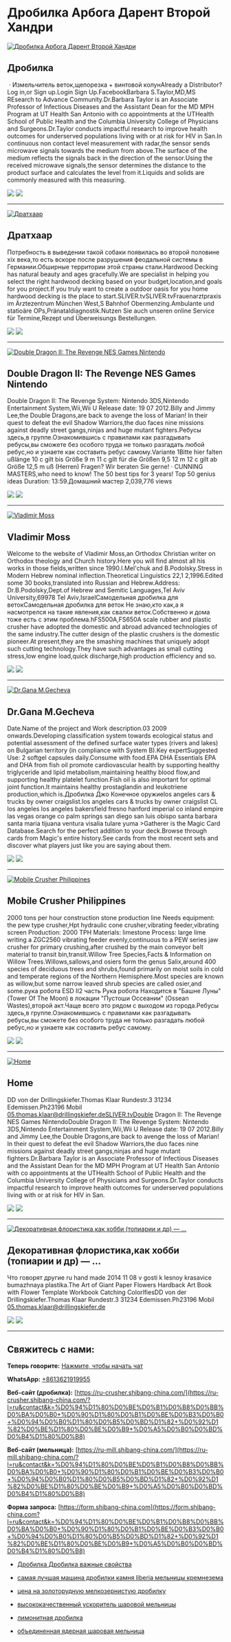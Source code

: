 # Дробилка Арбога Дарент Второй Хандри

<a href="https://swt.shibang-china.com/?l=ru&img&k=%D0%94%D1%80%D0%BE%D0%B1%D0%B8%D0%BB%D0%BA%D0%B0+%D0%90%D1%80%D0%B1%D0%BE%D0%B3%D0%B0+%D0%94%D0%B0%D1%80%D0%B5%D0%BD%D1%82+%D0%92%D1%82%D0%BE%D1%80%D0%BE%D0%B9+%D0%A5%D0%B0%D0%BD%D0%B4%D1%80%D0%B8" target="_blank">![Дробилка Арбога Дарент Второй Хандри](http://static.shibang-china.com/all-800x300/1230.jpg)</a>

## Дробилка
&nbsp;&#0183;&#32;Измельчитель веток,щепорезка + винтовой колунAlready a Distributor? Log in,or Sign up.Login Sign Up.FacebookBarbara S.Taylor,MD,MS REsearch to Advance Community.Dr.Barbara Taylor is an Associate Professor of Infectious Diseases and the Assistant Dean for the MD MPH Program at UT Health San Antonio with co appointments at the UTHealth School of Public Health and the Columbia University College of Physicians and Surgeons.Dr.Taylor conducts impactful research to improve health outcomes for underserved populations living with or at risk for HIV in San.In continuous non contact level measurement with radar,the sensor sends microwave signals towards the medium from above.The surface of the medium reflects the signals back in the direction of the sensor.Using the received microwave signals,the sensor determines the distance to the product surface and calculates the level from it.Liquids and solids are commonly measured with this measuring.


<a href="https://whatsapp.shibangsoft.com/WhatsApp.php" target="_blank" title="WhatsApp">![](http://static.shibang-china.com/icon/whatsapp.png)</a> <a href="https://swt.shibang-china.com/?l=ru&icon&k=%D0%94%D1%80%D0%BE%D0%B1%D0%B8%D0%BB%D0%BA%D0%B0+%D0%90%D1%80%D0%B1%D0%BE%D0%B3%D0%B0+%D0%94%D0%B0%D1%80%D0%B5%D0%BD%D1%82+%D0%92%D1%82%D0%BE%D1%80%D0%BE%D0%B9+%D0%A5%D0%B0%D0%BD%D0%B4%D1%80%D0%B8" target="_blank">![](http://static.shibang-china.com/icon/chat-ru.png)</a>

---

<a href="https://swt.shibang-china.com/?l=ru&img&k=%D0%94%D1%80%D0%BE%D0%B1%D0%B8%D0%BB%D0%BA%D0%B0+%D0%90%D1%80%D0%B1%D0%BE%D0%B3%D0%B0+%D0%94%D0%B0%D1%80%D0%B5%D0%BD%D1%82+%D0%92%D1%82%D0%BE%D1%80%D0%BE%D0%B9+%D0%A5%D0%B0%D0%BD%D0%B4%D1%80%D0%B8" target="_blank">![Дратхаар](http://static.shibang-china.com/all-800x300/1025.jpg)</a>

## Дратхаар
Потребность в выведении такой собаки появилась во второй половине xix века,то есть вскоре после разрушения феодальной системы в Германии.Обширные территории этой страны стали.Hardwood Decking has natural beauty and ages gracefully.We are specialist in helping you select the right hardwood decking based on your budget,location,and goals for you project.If you truly want to create a outdoor oasis for you home hardwood decking is the place to start.SLIVER.tvSLIVER.tvFrauenarztpraxis im &#196;rztezentrum M&#252;nchen West,S Bahnhof Obermenzing.Ambulante und statio&#228;re OPs,Pr&#228;nataldiagnostik.Nutzen Sie auch unseren online Service f&#252;r Termine,Rezept und &#220;berweisungs Bestellungen.


<a href="https://whatsapp.shibangsoft.com/WhatsApp.php" target="_blank" title="WhatsApp">![](http://static.shibang-china.com/icon/whatsapp.png)</a> <a href="https://swt.shibang-china.com/?l=ru&icon&k=%D0%94%D1%80%D0%BE%D0%B1%D0%B8%D0%BB%D0%BA%D0%B0+%D0%90%D1%80%D0%B1%D0%BE%D0%B3%D0%B0+%D0%94%D0%B0%D1%80%D0%B5%D0%BD%D1%82+%D0%92%D1%82%D0%BE%D1%80%D0%BE%D0%B9+%D0%A5%D0%B0%D0%BD%D0%B4%D1%80%D0%B8" target="_blank">![](http://static.shibang-china.com/icon/chat-ru.png)</a>

---

<a href="https://swt.shibang-china.com/?l=ru&img&k=%D0%94%D1%80%D0%BE%D0%B1%D0%B8%D0%BB%D0%BA%D0%B0+%D0%90%D1%80%D0%B1%D0%BE%D0%B3%D0%B0+%D0%94%D0%B0%D1%80%D0%B5%D0%BD%D1%82+%D0%92%D1%82%D0%BE%D1%80%D0%BE%D0%B9+%D0%A5%D0%B0%D0%BD%D0%B4%D1%80%D0%B8" target="_blank">![Double Dragon II: The Revenge NES Games Nintendo](http://static.shibang-china.com/all-800x300/851.jpg)</a>

## Double Dragon II: The Revenge NES Games Nintendo
Double Dragon II: The Revenge System: Nintendo 3DS,Nintendo Entertainment System,Wii,Wii U Release date: 19 07 2012.Billy and Jimmy Lee,the Double Dragons,are back to avenge the loss of Marian! In their quest to defeat the evil Shadow Warriors,the duo faces nine missions against deadly street gangs,ninjas and huge mutant fighters.Ребусы здесь,в группе.Ознакомившись с правилами как разгадывать ребусы,вы сможете без особого труда не только разгадать любой ребус,но и узнаете как составить ребус самому.Variante 1Bitte hier falten u&#223;l&#228;nge 10 c gilt bis Gr&#246;&#223;e 9 m 11 c gilt f&#252;r die Gr&#246;&#223;en 9,5 12 m 12 c gilt ab Gr&#246;&#223;e 12,5 m u&#223; (Herren) Fragen? Wir beraten Sie gerne!&nbsp;&#0183;&#32;CUNNING MASTERS,who need to know! The 50 best tips for 3 years! Top 50 genius ideas Duration: 13:59.Домашний мастер 2,039,776 views


<a href="https://whatsapp.shibangsoft.com/WhatsApp.php" target="_blank" title="WhatsApp">![](http://static.shibang-china.com/icon/whatsapp.png)</a> <a href="https://swt.shibang-china.com/?l=ru&icon&k=%D0%94%D1%80%D0%BE%D0%B1%D0%B8%D0%BB%D0%BA%D0%B0+%D0%90%D1%80%D0%B1%D0%BE%D0%B3%D0%B0+%D0%94%D0%B0%D1%80%D0%B5%D0%BD%D1%82+%D0%92%D1%82%D0%BE%D1%80%D0%BE%D0%B9+%D0%A5%D0%B0%D0%BD%D0%B4%D1%80%D0%B8" target="_blank">![](http://static.shibang-china.com/icon/chat-ru.png)</a>

---

<a href="https://swt.shibang-china.com/?l=ru&img&k=%D0%94%D1%80%D0%BE%D0%B1%D0%B8%D0%BB%D0%BA%D0%B0+%D0%90%D1%80%D0%B1%D0%BE%D0%B3%D0%B0+%D0%94%D0%B0%D1%80%D0%B5%D0%BD%D1%82+%D0%92%D1%82%D0%BE%D1%80%D0%BE%D0%B9+%D0%A5%D0%B0%D0%BD%D0%B4%D1%80%D0%B8" target="_blank">![Vladimir Moss](http://static.shibang-china.com/all-800x300/401.jpg)</a>

## Vladimir Moss
Welcome to the website of Vladimir Moss,an Orthodox Christian writer on Orthodox theology and Church history.Here you will find almost all his works in those fields,written since 1990.I.Mel'chuk and B.Podolsky.Stress in Modern Hebrew nominal inflection.Theoretical Linguistics 22,1 2,1996.Edited some 30 books,translated into Russian and Hebrew.Address: Dr.B.Podolsky,Dept.of Hebrew and Semitic Languages,Tel Aviv University,69978 Tel Aviv,IsraelСамодельная дробилка для ветокСамодельная дробилка для веток Не знаю,кто как,а я насмотрелся на такие явления,как свалки веток.Собственно и дома тоже есть с этим проблема.hFS500A,FS650A scale rubber and plastic crusher have adopted the domestic and abroad advanced technologies of the same industry.The cutter design of the plastic crushers is the domestic pioneer.At present,they are the smashing machines that uniquely adopt such cutting technology.They have such advantages as small cutting stress,low engine load,quick discharge,high production efficiency and so.


<a href="https://whatsapp.shibangsoft.com/WhatsApp.php" target="_blank" title="WhatsApp">![](http://static.shibang-china.com/icon/whatsapp.png)</a> <a href="https://swt.shibang-china.com/?l=ru&icon&k=%D0%94%D1%80%D0%BE%D0%B1%D0%B8%D0%BB%D0%BA%D0%B0+%D0%90%D1%80%D0%B1%D0%BE%D0%B3%D0%B0+%D0%94%D0%B0%D1%80%D0%B5%D0%BD%D1%82+%D0%92%D1%82%D0%BE%D1%80%D0%BE%D0%B9+%D0%A5%D0%B0%D0%BD%D0%B4%D1%80%D0%B8" target="_blank">![](http://static.shibang-china.com/icon/chat-ru.png)</a>

---

<a href="https://swt.shibang-china.com/?l=ru&img&k=%D0%94%D1%80%D0%BE%D0%B1%D0%B8%D0%BB%D0%BA%D0%B0+%D0%90%D1%80%D0%B1%D0%BE%D0%B3%D0%B0+%D0%94%D0%B0%D1%80%D0%B5%D0%BD%D1%82+%D0%92%D1%82%D0%BE%D1%80%D0%BE%D0%B9+%D0%A5%D0%B0%D0%BD%D0%B4%D1%80%D0%B8" target="_blank">![Dr.Gana M.Gecheva](http://static.shibang-china.com/all-800x300/603.jpg)</a>

## Dr.Gana M.Gecheva
Date.Name of the project and Work description.03 2009 onwards.Developing classification system towards ecological status and potential assessment of the defined surface water types (rivers and lakes) on Bulgarian territory (in compliance with System B).Key expertSuggested Use: 2 softgel capsules daily.Consume with food.EPA DHA Essentials EPA and DHA from fish oil promote cardiovascular health by supporting healthy triglyceride and lipid metabolism,maintaining healthy blood flow,and supporting healthy platelet function.Fish oil is also important for optimal joint function.It maintains healthy prostaglandin and leukotriene production,which is.Дробилка Джо Конечное оружиеlos angeles cars &amp; trucks by owner craigslist.los angeles cars &amp; trucks by owner craigslist CL los angeles los angeles bakersfield fresno hanford imperial co inland empire las vegas orange co palm springs san diego san luis obispo santa barbara santa maria tijuana ventura visalia tulare yuma &gt;Gatherer is the Magic Card Database.Search for the perfect addition to your deck.Browse through cards from Magic's entire history.See cards from the most recent sets and discover what players just like you are saying about them.


<a href="https://whatsapp.shibangsoft.com/WhatsApp.php" target="_blank" title="WhatsApp">![](http://static.shibang-china.com/icon/whatsapp.png)</a> <a href="https://swt.shibang-china.com/?l=ru&icon&k=%D0%94%D1%80%D0%BE%D0%B1%D0%B8%D0%BB%D0%BA%D0%B0+%D0%90%D1%80%D0%B1%D0%BE%D0%B3%D0%B0+%D0%94%D0%B0%D1%80%D0%B5%D0%BD%D1%82+%D0%92%D1%82%D0%BE%D1%80%D0%BE%D0%B9+%D0%A5%D0%B0%D0%BD%D0%B4%D1%80%D0%B8" target="_blank">![](http://static.shibang-china.com/icon/chat-ru.png)</a>

---

<a href="https://swt.shibang-china.com/?l=ru&img&k=%D0%94%D1%80%D0%BE%D0%B1%D0%B8%D0%BB%D0%BA%D0%B0+%D0%90%D1%80%D0%B1%D0%BE%D0%B3%D0%B0+%D0%94%D0%B0%D1%80%D0%B5%D0%BD%D1%82+%D0%92%D1%82%D0%BE%D1%80%D0%BE%D0%B9+%D0%A5%D0%B0%D0%BD%D0%B4%D1%80%D0%B8" target="_blank">![Mobile Crusher Philippines](http://static.shibang-china.com/all-800x300/743.jpg)</a>

## Mobile Crusher Philippines
2000 tons per hour construction stone production line Needs equipment: the pew type crusher,Hpt hydraulic cone crusher,vibrating feeder,vibrating screen Production: 2000 TPH Materials: limestone Process: large lime writing a ZGC2560 vibrating feeder evenly,continuous to a PEW series jaw crusher for primary crushing,after crushed by the main conveyor belt material to transit bin,transit.Willow Tree Species,Facts &amp; Information on Willow Trees.Willows,sallows,and osiers form the genus Salix,around 400 species of deciduous trees and shrubs,found primarily on moist soils in cold and temperate regions of the Northern Hemisphere.Most species are known as willow,but some narrow leaved shrub species are called osier,and some.рука робота ESD II2 часть Рука робота Находится в &quot;Башне Луны&quot; (Tower Of The Moon) в локации &quot;Пустоши Оссеании&quot; (Ossean Wastes),второй акт.Чаще всего это рядом с выходом из города.Ребусы здесь,в группе.Ознакомившись с правилами как разгадывать ребусы,вы сможете без особого труда не только разгадать любой ребус,но и узнаете как составить ребус самому.


<a href="https://whatsapp.shibangsoft.com/WhatsApp.php" target="_blank" title="WhatsApp">![](http://static.shibang-china.com/icon/whatsapp.png)</a> <a href="https://swt.shibang-china.com/?l=ru&icon&k=%D0%94%D1%80%D0%BE%D0%B1%D0%B8%D0%BB%D0%BA%D0%B0+%D0%90%D1%80%D0%B1%D0%BE%D0%B3%D0%B0+%D0%94%D0%B0%D1%80%D0%B5%D0%BD%D1%82+%D0%92%D1%82%D0%BE%D1%80%D0%BE%D0%B9+%D0%A5%D0%B0%D0%BD%D0%B4%D1%80%D0%B8" target="_blank">![](http://static.shibang-china.com/icon/chat-ru.png)</a>

---

<a href="https://swt.shibang-china.com/?l=ru&img&k=%D0%94%D1%80%D0%BE%D0%B1%D0%B8%D0%BB%D0%BA%D0%B0+%D0%90%D1%80%D0%B1%D0%BE%D0%B3%D0%B0+%D0%94%D0%B0%D1%80%D0%B5%D0%BD%D1%82+%D0%92%D1%82%D0%BE%D1%80%D0%BE%D0%B9+%D0%A5%D0%B0%D0%BD%D0%B4%D1%80%D0%B8" target="_blank">![Home](http://static.shibang-china.com/all-800x300/1506.jpg)</a>

## Home
DD von der Drillingskiefer.Thomas Klaar Rundestr.3 31234 Edemissen.Ph23196 Mobil 05.thomas.klaar@drillingskiefer.deSLIVER.tvDouble Dragon II: The Revenge NES Games NintendoDouble Dragon II: The Revenge System: Nintendo 3DS,Nintendo Entertainment System,Wii,Wii U Release date: 19 07 2012.Billy and Jimmy Lee,the Double Dragons,are back to avenge the loss of Marian! In their quest to defeat the evil Shadow Warriors,the duo faces nine missions against deadly street gangs,ninjas and huge mutant fighters.Dr.Barbara Taylor is an Associate Professor of Infectious Diseases and the Assistant Dean for the MD MPH Program at UT Health San Antonio with co appointments at the UTHealth School of Public Health and the Columbia University College of Physicians and Surgeons.Dr.Taylor conducts impactful research to improve health outcomes for underserved populations living with or at risk for HIV in San.


<a href="https://whatsapp.shibangsoft.com/WhatsApp.php" target="_blank" title="WhatsApp">![](http://static.shibang-china.com/icon/whatsapp.png)</a> <a href="https://swt.shibang-china.com/?l=ru&icon&k=%D0%94%D1%80%D0%BE%D0%B1%D0%B8%D0%BB%D0%BA%D0%B0+%D0%90%D1%80%D0%B1%D0%BE%D0%B3%D0%B0+%D0%94%D0%B0%D1%80%D0%B5%D0%BD%D1%82+%D0%92%D1%82%D0%BE%D1%80%D0%BE%D0%B9+%D0%A5%D0%B0%D0%BD%D0%B4%D1%80%D0%B8" target="_blank">![](http://static.shibang-china.com/icon/chat-ru.png)</a>

---

<a href="https://swt.shibang-china.com/?l=ru&img&k=%D0%94%D1%80%D0%BE%D0%B1%D0%B8%D0%BB%D0%BA%D0%B0+%D0%90%D1%80%D0%B1%D0%BE%D0%B3%D0%B0+%D0%94%D0%B0%D1%80%D0%B5%D0%BD%D1%82+%D0%92%D1%82%D0%BE%D1%80%D0%BE%D0%B9+%D0%A5%D0%B0%D0%BD%D0%B4%D1%80%D0%B8" target="_blank">![Декоративная флористика,как хобби (топиарии и др) — …](http://static.shibang-china.com/all-800x300/208.jpg)</a>

## Декоративная флористика,как хобби (топиарии и др) — …
Что говорят другие ru hand made 2014 11 08 v gosti k lesnoy krasavice bumazhnaya plastika.The Art of Giant Paper Flowers Hardback Art Book with Flower Template Workbook Catching ColorlfiesDD von der Drillingskiefer.Thomas Klaar Rundestr.3 31234 Edemissen.Ph23196 Mobil 05.thomas.klaar@drillingskiefer.de

<a href="https://whatsapp.shibangsoft.com/WhatsApp.php" target="_blank" title="WhatsApp">![](http://static.shibang-china.com/icon/whatsapp.png)</a> <a href="https://swt.shibang-china.com/?l=ru&icon&k=%D0%94%D1%80%D0%BE%D0%B1%D0%B8%D0%BB%D0%BA%D0%B0+%D0%90%D1%80%D0%B1%D0%BE%D0%B3%D0%B0+%D0%94%D0%B0%D1%80%D0%B5%D0%BD%D1%82+%D0%92%D1%82%D0%BE%D1%80%D0%BE%D0%B9+%D0%A5%D0%B0%D0%BD%D0%B4%D1%80%D0%B8" target="_blank">![](http://static.shibang-china.com/icon/chat-ru.png)</a>

---
## Свяжитесь с нами:

**Теперь говорите:** [Нажмите, чтобы начать чат](https://swt.shibang-china.com?l=ru&contact&k=%D0%94%D1%80%D0%BE%D0%B1%D0%B8%D0%BB%D0%BA%D0%B0+%D0%90%D1%80%D0%B1%D0%BE%D0%B3%D0%B0+%D0%94%D0%B0%D1%80%D0%B5%D0%BD%D1%82+%D0%92%D1%82%D0%BE%D1%80%D0%BE%D0%B9+%D0%A5%D0%B0%D0%BD%D0%B4%D1%80%D0%B8)

**WhatsApp:**  [+8613621919955](https://whatsapp.shibangsoft.com/WhatsApp.php)

**Веб-сайт (дробилка):** [https://ru-crusher.shibang-china.com/](https://ru-crusher.shibang-china.com/?l=ru&contact&k=%D0%94%D1%80%D0%BE%D0%B1%D0%B8%D0%BB%D0%BA%D0%B0+%D0%90%D1%80%D0%B1%D0%BE%D0%B3%D0%B0+%D0%94%D0%B0%D1%80%D0%B5%D0%BD%D1%82+%D0%92%D1%82%D0%BE%D1%80%D0%BE%D0%B9+%D0%A5%D0%B0%D0%BD%D0%B4%D1%80%D0%B8)

**Веб-сайт (мельница):** [https://ru-mill.shibang-china.com/](https://ru-mill.shibang-china.com/?l=ru&contact&k=%D0%94%D1%80%D0%BE%D0%B1%D0%B8%D0%BB%D0%BA%D0%B0+%D0%90%D1%80%D0%B1%D0%BE%D0%B3%D0%B0+%D0%94%D0%B0%D1%80%D0%B5%D0%BD%D1%82+%D0%92%D1%82%D0%BE%D1%80%D0%BE%D0%B9+%D0%A5%D0%B0%D0%BD%D0%B4%D1%80%D0%B8)

**Форма запроса:** [https://form.shibang-china.com](https://form.shibang-china.com?l=ru&contact&k=%D0%94%D1%80%D0%BE%D0%B1%D0%B8%D0%BB%D0%BA%D0%B0+%D0%90%D1%80%D0%B1%D0%BE%D0%B3%D0%B0+%D0%94%D0%B0%D1%80%D0%B5%D0%BD%D1%82+%D0%92%D1%82%D0%BE%D1%80%D0%BE%D0%B9+%D0%A5%D0%B0%D0%BD%D0%B4%D1%80%D0%B8)

* [Дробилка Дробилка важные свойства](../121/%D0%94%D1%80%D0%BE%D0%B1%D0%B8%D0%BB%D0%BA%D0%B0%20%D0%94%D1%80%D0%BE%D0%B1%D0%B8%D0%BB%D0%BA%D0%B0%20%D0%B2%D0%B0%D0%B6%D0%BD%D1%8B%D0%B5%20%D1%81%D0%B2%D0%BE%D0%B9%D1%81%D1%82%D0%B2%D0%B0.md)

* [самая лучшая машина дробилки камня liberia мельницы кремнезема](../121/%D1%81%D0%B0%D0%BC%D0%B0%D1%8F%20%D0%BB%D1%83%D1%87%D1%88%D0%B0%D1%8F%20%D0%BC%D0%B0%D1%88%D0%B8%D0%BD%D0%B0%20%D0%B4%D1%80%D0%BE%D0%B1%D0%B8%D0%BB%D0%BA%D0%B8%20%D0%BA%D0%B0%D0%BC%D0%BD%D1%8F%20liberia%20%D0%BC%D0%B5%D0%BB%D1%8C%D0%BD%D0%B8%D1%86%D1%8B%20%D0%BA%D1%80%D0%B5%D0%BC%D0%BD%D0%B5%D0%B7%D0%B5%D0%BC%D0%B0.md)

* [цена на золоторудную мелкозернистую дробилку](../121/%D1%86%D0%B5%D0%BD%D0%B0%20%D0%BD%D0%B0%20%D0%B7%D0%BE%D0%BB%D0%BE%D1%82%D0%BE%D1%80%D1%83%D0%B4%D0%BD%D1%83%D1%8E%20%D0%BC%D0%B5%D0%BB%D0%BA%D0%BE%D0%B7%D0%B5%D1%80%D0%BD%D0%B8%D1%81%D1%82%D1%83%D1%8E%20%D0%B4%D1%80%D0%BE%D0%B1%D0%B8%D0%BB%D0%BA%D1%83.md)

* [высококачественный ускоритель шаровой мельницы](../124/%D0%B2%D1%8B%D1%81%D0%BE%D0%BA%D0%BE%D0%BA%D0%B0%D1%87%D0%B5%D1%81%D1%82%D0%B2%D0%B5%D0%BD%D0%BD%D1%8B%D0%B9%20%D1%83%D1%81%D0%BA%D0%BE%D1%80%D0%B8%D1%82%D0%B5%D0%BB%D1%8C%20%D1%88%D0%B0%D1%80%D0%BE%D0%B2%D0%BE%D0%B9%20%D0%BC%D0%B5%D0%BB%D1%8C%D0%BD%D0%B8%D1%86%D1%8B.md)

* [лимонитная дробилка](../122/%D0%BB%D0%B8%D0%BC%D0%BE%D0%BD%D0%B8%D1%82%D0%BD%D0%B0%D1%8F%20%D0%B4%D1%80%D0%BE%D0%B1%D0%B8%D0%BB%D0%BA%D0%B0.md)

* [объединенная ядерная шаровая мельница](../123/%D0%BE%D0%B1%D1%8A%D0%B5%D0%B4%D0%B8%D0%BD%D0%B5%D0%BD%D0%BD%D0%B0%D1%8F%20%D1%8F%D0%B4%D0%B5%D1%80%D0%BD%D0%B0%D1%8F%20%D1%88%D0%B0%D1%80%D0%BE%D0%B2%D0%B0%D1%8F%20%D0%BC%D0%B5%D0%BB%D1%8C%D0%BD%D0%B8%D1%86%D0%B0.md)